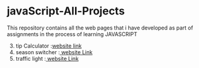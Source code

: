 # javaScript-All-Projects
This repository contains all the web pages that i have developed as part of assignments in the process of learning JAVASCRIPT


3) tip Calculator :[website link](http://bvjavascript03.ccbp.tech)
2) season switcher :[ website Link](http://bvjavascript02.ccbp.tech)
1) traffic light :[ website Link](http://bvjavascript01.ccbp.tech)
